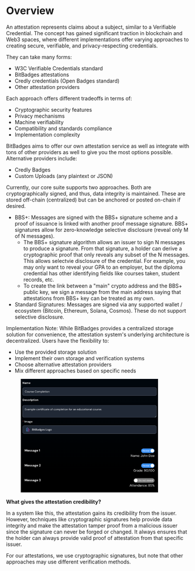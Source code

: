 # Overview

An attestation represents claims about a subject, similar to a Verifiable Credential. The concept has gained significant traction in blockchain and Web3 spaces, where different implementations offer varying approaches to creating secure, verifiable, and privacy-respecting credentials.

They can take many forms:

* W3C Verifiable Credentials standard
* BitBadges attestations
* Credly credentials (Open Badges standard)
* Other attestation providers

Each approach offers different tradeoffs in terms of:

* Cryptographic security features
* Privacy mechanisms
* Machine verifiability
* Compatibility and standards compliance
* Implementation complexity

BitBadges aims to offer our own attestation service as well as integrate with tons of other providers as well to give you the most options possible. Alternative providers include:

* Credly Badges
* Custom Uploads (any plaintext or JSON)

Currently, our core suite supports two approaches. Both are cryptographically signed, and thus, data integrity is maintained. These are stored off-chain (centralized) but can be anchored or posted on-chain if desired.

* BBS+: Messages are signed with the BBS+ signature scheme and a proof of issuance is linked with another proof message signature. BBS+ signatures allow for zero-knowledge selective disclosure (reveal only M of N messages).&#x20;
  * The BBS+ signature algorithm allows an issuer to sign N messages to produce a signature. From that signature, a holder can derive a cryptographic proof that only reveals any subset of the N messages. This allows selectvie disclosure of the credential. For example, you may only want to reveal your GPA to an employer, but the diploma credential has other identifying fields like courses taken, student records, etc.
  * To create the link between a "main" crypto address and the BBS+ public key, we sign a message from the main address saying that attestations from BBS+ key can be treated as my own.
* Standard Signatures: Messages are signed via any supported wallet / ecosystem (Bitcoin, Ethereum, Solana, Cosmos). These do not support selective disclosure.

Implementation Note: While BitBadges provides a centralized storage solution for convenience, the attestation system's underlying architecture is decentralized. Users have the flexibility to:

* Use the provided storage solution
* Implement their own storage and verification systems
* Choose alternative attestation providers
* Mix different approaches based on specific needs

<figure><img src="../../../.gitbook/assets/image (134).png" alt="" width="375"><figcaption></figcaption></figure>

**What gives the attestation credibility?**

In a system like this, the attestation gains its credibility from the issuer. However, techniques like cryptographic signatures help provide data integrity and make the attestation tamper proof from a malicious issuer since the signature can never be forged or changed. It always ensures that the holder can always provide valid proof of attestation from that specific issuer.

For our attestations, we use cryptographic signatures, but note that other approaches may use different verification methods.
